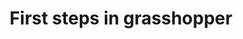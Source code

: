 ---
title: First steps in grasshopper
description: A description of this particular tutorial
topic: grasshopper
category: beguinner
---